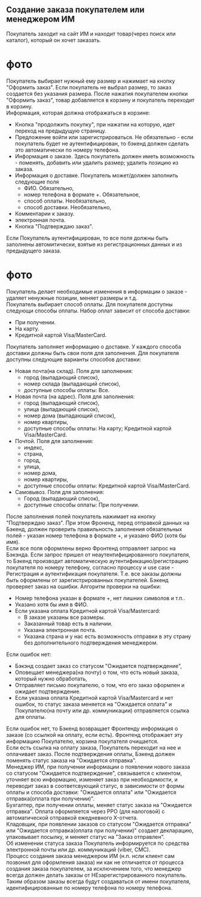 ## Создание заказа покупателем или менеджером ИМ
Покупатель заходит на сайт ИМ и находит товар(через поиск или каталог), который он хочет заказать.  
# фото  
Покупатель выбирает нужный ему размер и нажимает на кнопку "Оформить заказ". Если покупатель не выбрал размер, то заказ создается без указания размера. После нажатия покупателем кнопки "Оформить заказ", товар добавляется в корзину и покупатель переходит в корзину.  
Информация, которая должна отображаться в корзине:  
- Кнопка "продолжить покупку", при нажатии на которую, идет переход на предыдущую страницу.
- Предложение войти или зарегистрироваться. Не обязательно - если покупатель будет не аутентифицирован, то бэкенд должен сделать это автоматически по номеру телефона.
- Информация о заказе. Здесь покупатель должен иметь возможность - поменять, добавить или удалить размер; удалить позицию из заказа.
- Информация о доставке. Покупатель может/должен заполнить следующие поля
    - ФИО. Обязательно,
    - номер телефона в формате +. Обязательное,
    - способ оплаты. Необязательно,
    - способ доставки. Необязательно,
- Комментарии к заказу.
- электронная почта.
- Кнопка "Подтверждаю заказ".

Если Покупатель аутентифицирован, то все поля должны быть заполнены автомитически, взятые из регистрационных данных и из предыдущего заказа. 
# фото  
Покупатель делает необходимые изменения в информации о заказе - удаляет ненужные позиции, меняет размеры и т.д.  
Покупатель выбирает способ оплаты. Для покупателя доступны следующи способы оплаты. Набор оплат зависит от способа доставки:
- При получении.
- На карту.
- Кредитной картой Visa/MasterCard.  

Покупатель заполняет информацию о доставке. У каждого способа доставки должны быть свои поля для заполнения. Для покупателя доступны следующие варианты способов доставки:
- Новая почта(на склад). Поля для заполнения:
    - город (выпадающий список),
    - номер склада (выпадающий список),
    - доступные способы оплаты: Все.
- Новая почта (на адрес). Поля для заполнения:
    - город (выпадающий список),
    - улица (выпадающий список),
    - номер дома (выпадающий список),
    - номер квартиры,
    - доступные способы оплаты: На карту; Кредитной картой Visa/MasterCard.
- Почтой. Поля для заполнения:
    - индекс,
    - страна,
    - город,
    - улица,
    - номер дома,
    - номер квартиры,
    - доступные способы оплаты: Кредитной картой Visa/MasterCard.
- Самовывоз. Поля для заполнения:
    - Город (выпадающий список),
    - доступные способы оплаты: При получении.  

После заполнения полей покупатель нажимает на кнопку "Подтверждаю заказ". При этом Фроненд, перед отправкой данных на Бэкенд, должен проверить правильность заполнения обязательных полей - указан номер телефона в формате +, и указано ФИО (хотя бы имя).   
Если все поля оформлены верно Фронтенд отправляет запрос на Бэкэнда. 
Если запрос пришел от неаутентифицированного покупателя, то Бэкенд производит автоматическую аутентификацию/регистрацию покупателя по номеру телефону, согласно процессу и use case - Регистрация и аутентификация покупателя.  Т.е. все заказы должны быть оформлены от зарегистрированных покупателей.
Бэкенд проверяет заказ на ошибки. Алгоритм проверки на ошибки:  
- Номер телефона указан в формате +, нет лишних символов и т.п..
- Указано хотя бы имя в ФИО.
- Если указана оплата Кредитной картой Visa/Mastercard: 
    - В заказе указаны все размеры.
    - Заказанный товар есть в наличии.
    - Указана электронная почта.
    - Указана страна и у нас есть возможность отправки в эту страну без дополнительного подтверждения менеджером.  

Если ошибок нет:
- Бэкэнд создает заказ со статусом "Ожидается подтверждение", 
- Оповещает менеджера(на почту) о том, что есть новый заказа, который нужно обработать,
- Отправляет письмо покупателю, о том, что его заказ оформлен и ожидает подтверждение. 
- Если указана оплата Кредитной картой Visa/Mastercard и нет ошибок, то статус заказа меняется на "Ожидается оплата" и Покупателю(на почту или др. коммуникации) отправляется ссылка для оплаты.  

Если ошибок нет, то Бэкенд возвращает Фронтенду информация о заказе (со ссылкой на оплату, если есть). Фронтенд отображает эту информацию Покупателю, корзина покупателя очищается.  
Если есть ссылка на оплату заказа, Покупатель переходит на нее и оплачивает заказ. После подтверждения оплаты, Бэкенд должен поменять статус заказа на "Ожидается отправка".  
Менеджер ИМ, при получении информации о появлении нового заказа со статусом "Ожидается подтверждение", связывается с клиентом, уточняет всю информацию, изменяет заказ при необходимости, и переводит заказ в соответсвующий статус, в зависимости от формы оплаты и способа доставки: "Ожидается оплата" или "Ожидается отправка(оплата при получении)".  
Бухгалтер, при получении оплаты, меняет статус заказа на "Ожидается отправка". Оплата оформляется через РРО (для налоговой) с автоматической отправкой ежедневного X-отчета.  
Кладовщик, при появлении заказов со статусом "Ожидается отправка" или "Ожидается отправка(оплата при получении)" создает декларацию, упаковывает посылку, и меняет статус на "Заказ отправлен".  
Об изменении статуса заказа Покупатель информируется по средства электронной почты или др. коммуникаций (viber, СМС).  
Процесс создания заказа менеджером ИМ (н.п. нсли клиент сам позвонил для оформления заказа) ни как не отличается от процесса создания заказа покупателем, за исключением того, что менеджер всегда должен делать заказы от НЕзарегистрированного покупатель. Таким образом заказы всегда будут создаваться от имени покупателя, идентифицированные по номеру телефона по номеру телефона. 

